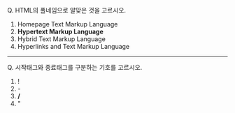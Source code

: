Q. HTML의 풀네임으로 알맞은 것을 고르시오.
1. Homepage Text Markup Language
2. **Hypertext Markup Language**
3. Hybrid Text Markup Language
4. Hyperlinks and Text Markup Language

---

Q. 시작태그와 종료태그를 구분하는 기호를 고르시오.
1. &#33;
2. &#45;
3. **&#47;**
4. &#34;